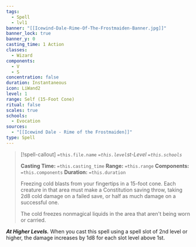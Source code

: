 ```yaml
---
tags:
  - Spell
  - lvl1
banner: "[[Icewind-Dale-Rime-Of-The-Frostmaiden-Banner.jpg]]"
banner_lock: true
banner_y: 0
casting_time: 1 Action
classes:
  - Wizard
components:
  - V
  - S
concentration: false
duration: Instantaneous
icon: LiWand2
level: 1
range: Self (15-Foot Cone)
ritual: false
scales: true
schools:
  - Evocation
sources:
  - "[[Icewind Dale - Rime of the Frostmaiden]]"
type: Spell
---
```

>[!spell-callout] `=this.file.name`
>*`=this.level`st-Level `=this.schools`*
>
>**Casting Time:** `=this.casting_time`
>**Range:** `=this.range`
>**Components:** `=this.components`
>**Duration:** `=this.duration`
>
>Freezing cold blasts from your fingertips in a 15-foot cone. Each creature in that area must make a Constitution saving throw, taking 2d8 cold damage on a failed save, or half as much damage on a successful one.
>
>The cold freezes nonmagical liquids in the area that aren't being worn or carried.
>
>
***At Higher Levels.*** When you cast this spell using a spell slot of 2nd level or higher, the damage increases by 1d8 for each slot level above 1st.
